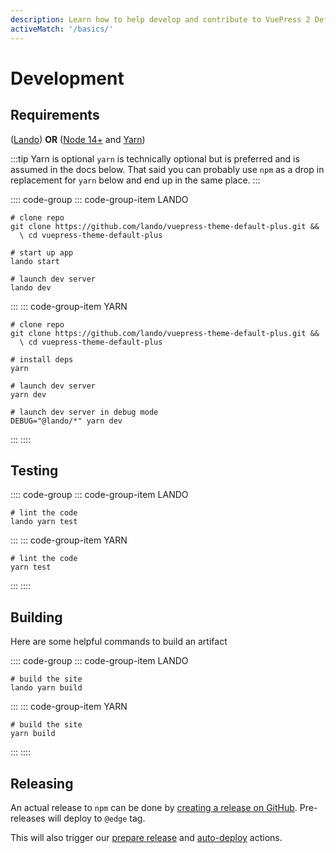 ```yaml
---
description: Learn how to help develop and contribute to VuePress 2 Default Theme Plus.
activeMatch: '/basics/'
---
```


# Development

## Requirements

([Lando](https://lando.dev/)) **OR** ([Node 14+](https://nodejs.org/en/download/) and [Yarn](https://classic.yarnpkg.com/lang/en/docs/install))

:::tip Yarn is optional
`yarn` is technically optional but is preferred and is assumed in the docs below. That said you can probably use `npm` as a drop in replacement for `yarn` below and end up in the same place.
:::

:::: code-group
::: code-group-item LANDO

```bash:no-line-numbers
# clone repo
git clone https://github.com/lando/vuepress-theme-default-plus.git &&
  \ cd vuepress-theme-default-plus

# start up app
lando start

# launch dev server
lando dev
```

:::
::: code-group-item YARN

```bash:no-line-numbers
# clone repo
git clone https://github.com/lando/vuepress-theme-default-plus.git &&
  \ cd vuepress-theme-default-plus

# install deps
yarn

# launch dev server
yarn dev

# launch dev server in debug mode
DEBUG="@lando/*" yarn dev
```

:::
::::

## Testing

:::: code-group
::: code-group-item LANDO

```bash:no-line-numbers
# lint the code
lando yarn test
```

:::
::: code-group-item YARN

```bash:no-line-numbers
# lint the code
yarn test
```

:::
::::

## Building

Here are some helpful commands to build an artifact

:::: code-group
::: code-group-item LANDO

```bash:no-line-numbers
# build the site
lando yarn build
```

:::
::: code-group-item YARN

```bash:no-line-numbers
# build the site
yarn build
```

:::
::::

## Releasing

An actual release to `npm` can be done by [creating a release on GitHub](https://docs.github.com/en/repositories/releasing-projects-on-github/managing-releases-in-a-repository). Pre-releases will deploy to `@edge` tag.

This will also trigger our [prepare release](https://github.com/lando/prepare-release-action) and [auto-deploy](https://github.com/lando/auto-deploy-action) actions.
